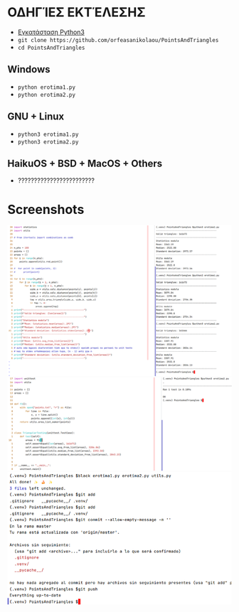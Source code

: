 # ΟΔΗΓΊΕΣ ΕΚΤΈΛΕΣΗΣ

- [Εγκατάσταση Python3](https://www.python.org/downloads/)
- `git clone https://github.com/orfeasanikolaou/PointsAndTriangles`
- `cd PointsAndTriangles`
## Windows
- `python erotima1.py`
- `python erotima2.py`
## GNU + Linux
- `python3 erotima1.py`
- `python3 erotima2.py`
## HaikuOS + BSD + MacOS + Others
- ????????????????????????

# Screenshots

![](./.screenshots/e1.png?raw=true)
![](./.screenshots/e2.png?raw=true)
![](./.screenshots/black.png?raw=true)
